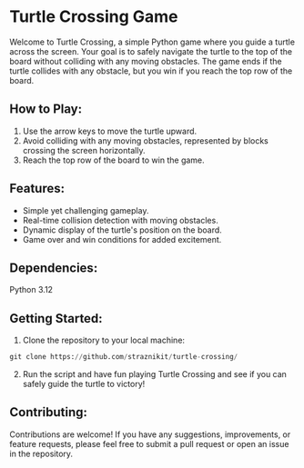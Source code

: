 # Turtle Crossing Game

Welcome to Turtle Crossing, a simple Python game where you guide a turtle across the screen. Your goal is to safely navigate the turtle to the top of the board without colliding with any moving obstacles. The game ends if the turtle collides with any obstacle, but you win if you reach the top row of the board.

## How to Play:

1. Use the arrow keys to move the turtle upward.
2. Avoid colliding with any moving obstacles, represented by blocks crossing the screen horizontally.
3. Reach the top row of the board to win the game.

## Features:

- Simple yet challenging gameplay.
- Real-time collision detection with moving obstacles.
- Dynamic display of the turtle's position on the board.
- Game over and win conditions for added excitement.
## Dependencies:

Python 3.12

## Getting Started:

1. Clone the repository to your local machine:

```python
git clone https://github.com/straznikit/turtle-crossing/
```
2. Run the script and have fun playing Turtle Crossing and see if you can safely guide the turtle to victory!

## Contributing:

Contributions are welcome! If you have any suggestions, improvements, or feature requests, please feel free to submit a pull request or open an issue in the repository.
